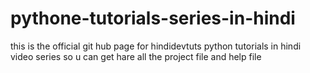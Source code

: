 # pythone-tutorials-series-in-hindi
this is the official git hub page for hindidevtuts python tutorials in hindi video series so u can get hare all the project file and help file
